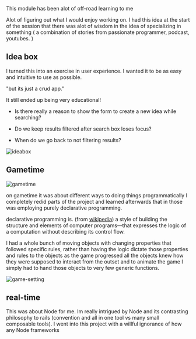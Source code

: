 This module has been alot of off-road learning to me


Alot of figuring out what I would enjoy working on. I had this idea at the start of the session that there was alot of wisdom in the idea of specializing in something ( a combination of stories from passionate programmer, podcast, youtubes. )



## Idea box
I turned this into an exercise in user experience. I wanted it to be as easy and intuitive to use as possible.

"but its just a crud app."

It still ended up being very educational!

* Is there really a reason to show the form to create a new idea while searching?

* Do we keep results filtered after search box loses focus?

* When do we go back to not filtering results?

![ideabox](http://g.recordit.co/xyu0HBG5Td.gif)

## Gametime

![gametime](http://g.recordit.co/53Z2tX8nMR.gif)

on gametime it was about different ways to doing things programmatically
I completely redid parts of the project and learned afterwards that in those was employing purely declarative programming.

declarative programming is. (from [wikipedia](https://en.wikipedia.org/wiki/Declarative_programming))
a style of building the structure and elements of computer programs—that expresses the logic of a computation without describing its control flow.

I had a whole bunch of moving objects with changing properties that followed specific rules, rather than having the logic dictate those properties and rules to the objects as the game progressed all the objects knew how they were supposed to interact from the outset and to animate the game I simply had to hand those objects to very few generic functions.

![game-setting](http://g.recordit.co/lzMgFRhK6B.gif)

## real-time

This was about Node for me. Im really intrigued by Node and its contrasting philosophy to rails (convention and all in one tool vs many small composable tools). I went into this project with a willful ignorance of how any Node frameworks
